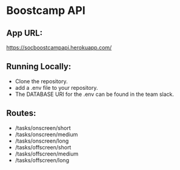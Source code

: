 # Boostcamp API

## App URL:

https://socboostcampapi.herokuapp.com/

## Running Locally:

- Clone the repository.
- add a .env file to your repository.
- The DATABASE URI for the .env can be found in the team slack.

## Routes:

- /tasks/onscreen/short
- /tasks/onscreen/medium
- /tasks/onscreen/long
- /tasks/offscreen/short
- /tasks/offscreen/medium
- /tasks/offscreen/long

